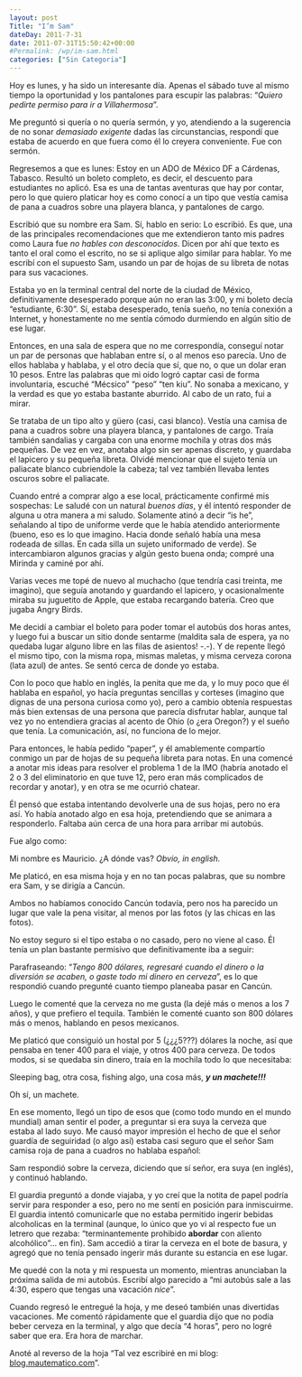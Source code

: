 ```yaml
---
layout: post
Title: "I’m Sam"
dateDay: 2011-7-31
date: 2011-07-31T15:50:42+00:00
#Permalink: /wp/im-sam.html
categories: ["Sin Categoria"]
---
```


<p>Hoy es lunes, y ha sido un interesante día. Apenas el sábado tuve al mismo tiempo la oportunidad y los pantalones para escupir las palabras: “<em>Quiero pedirte permiso para ir a Villahermosa</em>”.</p>
<p>Me preguntó si quería o no quería sermón, y yo, atendiendo a la sugerencia de no sonar <em>demasiado exigente</em> dadas las circunstancias, respondí que estaba de acuerdo en que fuera como él lo creyera conveniente. Fue con sermón.</p>
<p>Regresemos a que es lunes: Estoy en un ADO de México DF a Cárdenas, Tabasco. Resultó un boleto completo, es decir, el descuento para estudiantes no aplicó. Esa es una de tantas aventuras que hay por contar, pero lo que quiero platicar hoy es como conocí a un tipo que vestía camisa de pana a cuadros sobre una playera blanca, y pantalones de cargo.</p>
<p>Escribió que su nombre era Sam. Sí, hablo en serio: Lo escribió. Es que, una de las principales recomendaciones que me extendieron tanto mis padres como Laura fue <em>no hables con desconocido</em><em>s</em>. Dicen por ahí que texto es tanto el oral como el escrito, no se si aplique algo similar para hablar. Yo me escribí con el supuesto Sam, usando un par de hojas de su libreta de notas para sus vacaciones.</p>
<p>Estaba yo en la terminal central del norte de la ciudad de México, definitivamente desesperado porque aún no eran las 3:00, y mi boleto decía “estudiante, 6:30”. Sí, estaba desesperado, tenía sueño, no tenía conexión a Internet, y honestamente no me sentía cómodo durmiendo en algún sitio de ese lugar.</p>
<p>Entonces, en una sala de espera que no me correspondía, conseguí notar un par de personas que hablaban entre sí, o al menos eso parecía. Uno de ellos hablaba y hablaba, y el otro decía que sí, que no, o que un dolar eran 10 pesos. Entre las palabras que mi oido logró captar casi de forma involuntaria, escuché “Mécsico” “peso” “ten kiu”. No sonaba a mexicano, y la verdad es que yo estaba bastante aburrido. Al cabo de un rato, fui a mirar.</p>
<p>Se trataba de un tipo alto y güero (casi, casi blanco). Vestía una camisa de pana a cuadros sobre una playera blanca, y pantalones de cargo. Traía también sandalias y cargaba con una enorme mochila y otras dos más pequeñas. De vez en vez, anotaba algo sin ser apenas discreto, y guardaba el lapicero y su pequeña libreta. Olvidé mencionar que el sujeto tenía un paliacate blanco cubriendole la cabeza; tal vez también llevaba lentes oscuros sobre el paliacate.</p>
<p>Cuando entré a comprar algo a ese local, prácticamente confirmé mis sospechas: Le saludé con un natural <em>buenos días</em>, y él intentó responder de alguna u otra manera a mi saludo. Solamente atinó a decir “is he”, señalando al tipo de uniforme verde que le había atendido anteriormente (bueno, eso es lo que imagino. Hacia donde señaló había una mesa rodeada de sillas. En cada silla un sujeto uniformado de verde). Se intercambiaron algunos gracias y algún gesto buena onda; compré una Mirinda y caminé por ahí.</p>
<p>Varias veces me topé de nuevo al muchacho (que tendría casi treinta, me imagino), que seguía anotando y guardando el lapicero, y ocasionalmente miraba su juguetito de Apple, que estaba recargando batería. Creo que jugaba Angry Birds.</p>
<p>Me decidí a cambiar el boleto para poder tomar el autobús dos horas antes, y luego fui a buscar un sitio donde sentarme (maldita sala de espera, ya no quedaba lugar alguno libre en las filas de asientos! -.-). Y de repente llegó el mismo tipo, con la misma ropa, mismas maletas, y misma cerveza corona (lata azul) de antes. Se sentó cerca de donde yo estaba.</p>
<p>Con lo poco que hablo en inglés, la penita que me da, y lo muy poco que él hablaba en español, yo hacía preguntas sencillas y corteses (imagino que dignas de una persona curiosa como yo), pero a cambio obtenía respuestas más bien extensas de una persona que parecía disfrutar hablar, aunque tal vez yo no entendiera gracias al acento de Ohio (o ¿era Oregon?) y el sueño que tenía. La comunicación, así, no funciona de lo mejor.</p>
<p>Para entonces, le había pedido “paper”, y él amablemente compartío conmigo un par de hojas de su pequeña libreta para notas. En una comencé a anotar mis ideas para resolver el problema 1 de la IMO (habría anotado el 2 o 3 del eliminatorio en que tuve 12, pero eran más complicados de recordar y anotar), y en otra se me ocurrió chatear.</p>
<p>Él pensó que estaba intentando devolverle una de sus hojas, pero no era así. Yo había anotado algo en esa hoja, pretendiendo que se animara a responderlo. Faltaba aún cerca de una hora para arribar mi autobús.</p>
<p>Fue algo como:</p>
<p>Mi nombre es Mauricio. ¿A dónde vas? <em>Obvio, in english.</em></p>
<p>Me platicó, en esa misma hoja y en no tan pocas palabras, que su nombre era Sam, y se dirigía a Cancún.</p>
<p>Ambos no habíamos conocido Cancún todavía, pero nos ha parecido un lugar que vale la pena visitar, al menos por las fotos (y las chicas en las fotos).</p>
<p>No estoy seguro si el tipo estaba o no casado, pero no viene al caso. Él tenía un plan bastante permisivo que definitivamente iba a seguir:</p>
<p>Parafraseando: “<em>Tengo 800 dólares, regresaré cuando el dinero o la diversión se acaben, o gaste todo mi dinero en cerveza</em>”, es lo que respondió cuando pregunté cuanto tiempo planeaba pasar en Cancún.</p>
<p>Luego le comenté que la cerveza no me gusta (la dejé más o menos a los 7 años), y que prefiero el tequila. También le comenté cuanto son 800 dólares más o menos, hablando en pesos mexicanos.</p>
<p>Me platicó que consiguió un hostal por 5 (¿¿¿5???) dólares la noche, así que pensaba en tener 400 para el viaje, y otros 400 para cerveza. De todos modos, si se quedaba sin dinero, traía en la mochila todo lo que necesitaba:</p>
<p>Sleeping bag, otra cosa, fishing algo, una cosa más, <em><strong>y un machete!!!</strong></em></p>
<p>Oh sí, un machete.</p>
<p>En ese momento, llegó un tipo de esos que (como todo mundo en el mundo mundial) aman sentir el poder, a preguntar si era suya la cerveza que estaba al lado suyo. Me causó mayor impresión el hecho de que el señor guardía de seguiridad (o algo así) estaba casi seguro que el señor Sam camisa roja de pana a cuadros no hablaba español:</p>
<p>Sam respondió sobre la cerveza, diciendo que sí señor, era suya (en inglés), y continuó hablando.</p>
<p>El guardia preguntó a donde viajaba, y yo creí que la notita de papel podría servir para responder a eso, pero no me sentí en posición para inmiscuirme. El guardia intentó comunicarle que no estaba permitido ingerir bebidas alcoholicas en la terminal (aunque, lo único que yo vi al respecto fue un letrero que rezaba: “terminantemente prohibido <strong>abordar</strong> con aliento alcohólico”&#8230; en fin). Sam accedió a tirar la cerveza en el bote de basura, y agregó que no tenía pensado ingerir más durante su estancia en ese lugar.</p>
<p>Me quedé con la nota y mi respuesta un momento, mientras anunciaban la próxima salida de mi autobús. Escribí algo parecido a “mi autobús sale a las 4:30, espero que tengas una vacación <em>nice</em>”.</p>
<p>Cuando regresó le entregué la hoja, y me deseó también unas divertidas vacaciones. Me comentó rápidamente que el guardia dijo que no podía beber cerveza en la terminal, y algo que decía “4 horas”, pero no logré saber que era. Era hora de marchar.</p>
<p>Anoté al reverso de la hoja “Tal vez escribiré en mi blog: <a href="http://blog.mautematico.com/">blog.mautematico.com</a>”.</p>
